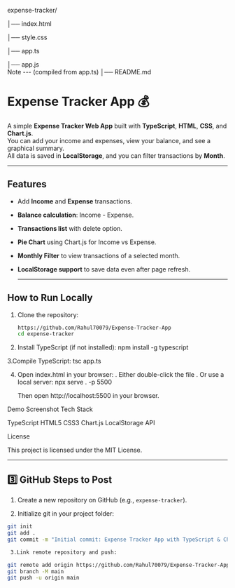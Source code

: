 expense-tracker/

│── index.html

│── style.css

│── app.ts

│── app.js  
                            Note --- (compiled from app.ts)
│── README.md


# Expense Tracker App 💰

A simple **Expense Tracker Web App** built with **TypeScript**, **HTML**, **CSS**, and **Chart.js**.  
You can add your income and expenses, view your balance, and see a graphical summary.  
All data is saved in **LocalStorage**, and you can filter transactions by **Month**.

---

## Features

- Add **Income** and **Expense** transactions.
- **Balance calculation**: Income - Expense.
- **Transactions list** with delete option.
- **Pie Chart** using Chart.js for Income vs Expense.
- **Monthly Filter** to view transactions of a selected month.
- **LocalStorage support** to save data even after page refresh.

  ---

## How to Run Locally

1. Clone the repository:
   ```bash
   https://github.com/Rahul70079/Expense-Tracker-App
   cd expense-tracker

  2. Install TypeScript (if not installed):
     npm install -g typescript

  3.Compile TypeScript:
    tsc app.ts

   4. Open index.html in your browser:
     . Either double-click the file
      . Or use a local server:
      npx serve . -p 5500

      Then open http://localhost:5500 in your browser.


Demo Screenshot
Tech Stack

TypeScript
HTML5
CSS3
Chart.js
LocalStorage API

License

This project is licensed under the MIT License.

---

## 3️⃣ GitHub Steps to Post

1. Create a new repository on GitHub (e.g., `expense-tracker`).  

2. Initialize git in your project folder:
```bash
git init
git add .
git commit -m "Initial commit: Expense Tracker App with TypeScript & Chart.js"

 3.Link remote repository and push:

git remote add origin https://github.com/Rahul70079/Expense-Tracker-App
git branch -M main
git push -u origin main




